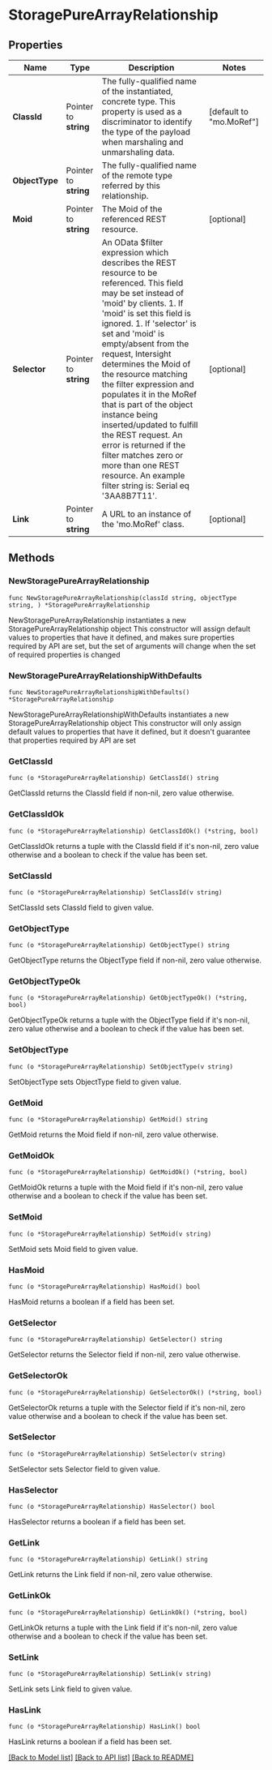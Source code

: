 # StoragePureArrayRelationship

## Properties

Name | Type | Description | Notes
------------ | ------------- | ------------- | -------------
**ClassId** | Pointer to **string** | The fully-qualified name of the instantiated, concrete type. This property is used as a discriminator to identify the type of the payload when marshaling and unmarshaling data. | [default to "mo.MoRef"]
**ObjectType** | Pointer to **string** | The fully-qualified name of the remote type referred by this relationship. | 
**Moid** | Pointer to **string** | The Moid of the referenced REST resource. | [optional] 
**Selector** | Pointer to **string** | An OData $filter expression which describes the REST resource to be referenced. This field may be set instead of &#39;moid&#39; by clients. 1. If &#39;moid&#39; is set this field is ignored. 1. If &#39;selector&#39; is set and &#39;moid&#39; is empty/absent from the request, Intersight determines the Moid of the resource matching the filter expression and populates it in the MoRef that is part of the object instance being inserted/updated to fulfill the REST request. An error is returned if the filter matches zero or more than one REST resource. An example filter string is: Serial eq &#39;3AA8B7T11&#39;. | [optional] 
**Link** | Pointer to **string** | A URL to an instance of the &#39;mo.MoRef&#39; class. | [optional] 

## Methods

### NewStoragePureArrayRelationship

`func NewStoragePureArrayRelationship(classId string, objectType string, ) *StoragePureArrayRelationship`

NewStoragePureArrayRelationship instantiates a new StoragePureArrayRelationship object
This constructor will assign default values to properties that have it defined,
and makes sure properties required by API are set, but the set of arguments
will change when the set of required properties is changed

### NewStoragePureArrayRelationshipWithDefaults

`func NewStoragePureArrayRelationshipWithDefaults() *StoragePureArrayRelationship`

NewStoragePureArrayRelationshipWithDefaults instantiates a new StoragePureArrayRelationship object
This constructor will only assign default values to properties that have it defined,
but it doesn't guarantee that properties required by API are set

### GetClassId

`func (o *StoragePureArrayRelationship) GetClassId() string`

GetClassId returns the ClassId field if non-nil, zero value otherwise.

### GetClassIdOk

`func (o *StoragePureArrayRelationship) GetClassIdOk() (*string, bool)`

GetClassIdOk returns a tuple with the ClassId field if it's non-nil, zero value otherwise
and a boolean to check if the value has been set.

### SetClassId

`func (o *StoragePureArrayRelationship) SetClassId(v string)`

SetClassId sets ClassId field to given value.


### GetObjectType

`func (o *StoragePureArrayRelationship) GetObjectType() string`

GetObjectType returns the ObjectType field if non-nil, zero value otherwise.

### GetObjectTypeOk

`func (o *StoragePureArrayRelationship) GetObjectTypeOk() (*string, bool)`

GetObjectTypeOk returns a tuple with the ObjectType field if it's non-nil, zero value otherwise
and a boolean to check if the value has been set.

### SetObjectType

`func (o *StoragePureArrayRelationship) SetObjectType(v string)`

SetObjectType sets ObjectType field to given value.


### GetMoid

`func (o *StoragePureArrayRelationship) GetMoid() string`

GetMoid returns the Moid field if non-nil, zero value otherwise.

### GetMoidOk

`func (o *StoragePureArrayRelationship) GetMoidOk() (*string, bool)`

GetMoidOk returns a tuple with the Moid field if it's non-nil, zero value otherwise
and a boolean to check if the value has been set.

### SetMoid

`func (o *StoragePureArrayRelationship) SetMoid(v string)`

SetMoid sets Moid field to given value.

### HasMoid

`func (o *StoragePureArrayRelationship) HasMoid() bool`

HasMoid returns a boolean if a field has been set.

### GetSelector

`func (o *StoragePureArrayRelationship) GetSelector() string`

GetSelector returns the Selector field if non-nil, zero value otherwise.

### GetSelectorOk

`func (o *StoragePureArrayRelationship) GetSelectorOk() (*string, bool)`

GetSelectorOk returns a tuple with the Selector field if it's non-nil, zero value otherwise
and a boolean to check if the value has been set.

### SetSelector

`func (o *StoragePureArrayRelationship) SetSelector(v string)`

SetSelector sets Selector field to given value.

### HasSelector

`func (o *StoragePureArrayRelationship) HasSelector() bool`

HasSelector returns a boolean if a field has been set.

### GetLink

`func (o *StoragePureArrayRelationship) GetLink() string`

GetLink returns the Link field if non-nil, zero value otherwise.

### GetLinkOk

`func (o *StoragePureArrayRelationship) GetLinkOk() (*string, bool)`

GetLinkOk returns a tuple with the Link field if it's non-nil, zero value otherwise
and a boolean to check if the value has been set.

### SetLink

`func (o *StoragePureArrayRelationship) SetLink(v string)`

SetLink sets Link field to given value.

### HasLink

`func (o *StoragePureArrayRelationship) HasLink() bool`

HasLink returns a boolean if a field has been set.


[[Back to Model list]](../README.md#documentation-for-models) [[Back to API list]](../README.md#documentation-for-api-endpoints) [[Back to README]](../README.md)



